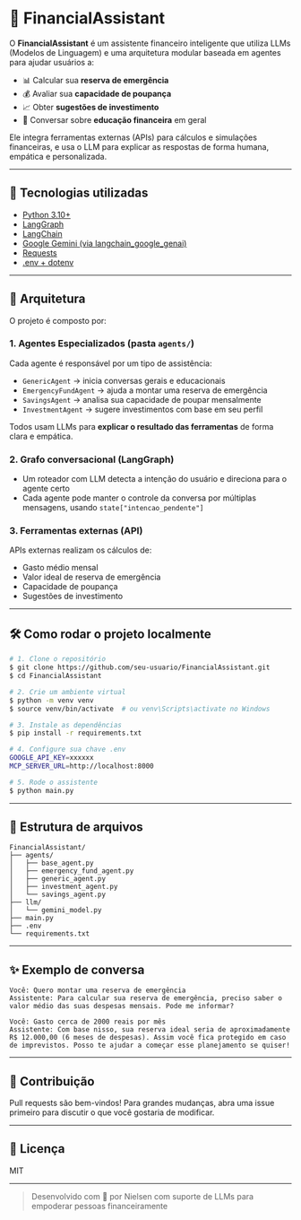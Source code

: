 # 💸 FinancialAssistant

O **FinancialAssistant** é um assistente financeiro inteligente que utiliza LLMs (Modelos de Linguagem) e uma arquitetura modular baseada em agentes para ajudar usuários a:

- 📊 Calcular sua **reserva de emergência**
- 💰 Avaliar sua **capacidade de poupança**
- 📈 Obter **sugestões de investimento**
- 🤝 Conversar sobre **educação financeira** em geral

Ele integra ferramentas externas (APIs) para cálculos e simulações financeiras, e usa o LLM para explicar as respostas de forma humana, empática e personalizada.

---

## 🚀 Tecnologias utilizadas

- [Python 3.10+](https://www.python.org/)
- [LangGraph](https://github.com/langchain-ai/langgraph)
- [LangChain](https://www.langchain.com/)
- [Google Gemini (via langchain_google_genai)](https://ai.google.dev/)
- [Requests](https://docs.python-requests.org/)
- [.env + dotenv](https://pypi.org/project/python-dotenv/)

---

## 🧠 Arquitetura

O projeto é composto por:

### 1. **Agentes Especializados** (pasta `agents/`)
Cada agente é responsável por um tipo de assistência:

- `GenericAgent` → inicia conversas gerais e educacionais
- `EmergencyFundAgent` → ajuda a montar uma reserva de emergência
- `SavingsAgent` → analisa sua capacidade de poupar mensalmente
- `InvestmentAgent` → sugere investimentos com base em seu perfil

Todos usam LLMs para **explicar o resultado das ferramentas** de forma clara e empática.

### 2. **Grafo conversacional (LangGraph)**
- Um roteador com LLM detecta a intenção do usuário e direciona para o agente certo
- Cada agente pode manter o controle da conversa por múltiplas mensagens, usando `state["intencao_pendente"]`

### 3. **Ferramentas externas (API)**
APIs externas realizam os cálculos de:
- Gasto médio mensal
- Valor ideal de reserva de emergência
- Capacidade de poupança
- Sugestões de investimento

---

## 🛠 Como rodar o projeto localmente

```bash
# 1. Clone o repositório
$ git clone https://github.com/seu-usuario/FinancialAssistant.git
$ cd FinancialAssistant

# 2. Crie um ambiente virtual
$ python -m venv venv
$ source venv/bin/activate  # ou venv\Scripts\activate no Windows

# 3. Instale as dependências
$ pip install -r requirements.txt

# 4. Configure sua chave .env
GOOGLE_API_KEY=xxxxxx
MCP_SERVER_URL=http://localhost:8000

# 5. Rode o assistente
$ python main.py
```

---

## 📁 Estrutura de arquivos

```
FinancialAssistant/
├── agents/
│   ├── base_agent.py
│   ├── emergency_fund_agent.py
│   ├── generic_agent.py
│   ├── investment_agent.py
│   └── savings_agent.py
├── llm/
│   └── gemini_model.py
├── main.py
├── .env
└── requirements.txt
```

---

## ✨ Exemplo de conversa

```
Você: Quero montar uma reserva de emergência
Assistente: Para calcular sua reserva de emergência, preciso saber o valor médio das suas despesas mensais. Pode me informar?

Você: Gasto cerca de 2000 reais por mês
Assistente: Com base nisso, sua reserva ideal seria de aproximadamente R$ 12.000,00 (6 meses de despesas). Assim você fica protegido em caso de imprevistos. Posso te ajudar a começar esse planejamento se quiser!
```

---

## 🤝 Contribuição
Pull requests são bem-vindos! Para grandes mudanças, abra uma issue primeiro para discutir o que você gostaria de modificar.

---

## 📄 Licença
MIT

---

> Desenvolvido com 💙 por Nielsen com suporte de LLMs para empoderar pessoas financeiramente
